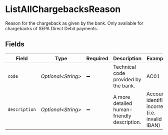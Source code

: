 # ListAllChargebacksReason

Reason for the chargeback as given by the bank. Only available for chargebacks of SEPA Direct Debit payments.


## Fields

| Field                                            | Type                                             | Required                                         | Description                                      | Example                                          |
| ------------------------------------------------ | ------------------------------------------------ | ------------------------------------------------ | ------------------------------------------------ | ------------------------------------------------ |
| `code`                                           | *Optional\<String>*                              | :heavy_minus_sign:                               | Technical code provided by the bank.             | AC01                                             |
| `description`                                    | *Optional\<String>*                              | :heavy_minus_sign:                               | A more detailed human-friendly description.      | Account identifier incorrect (i.e. invalid IBAN) |